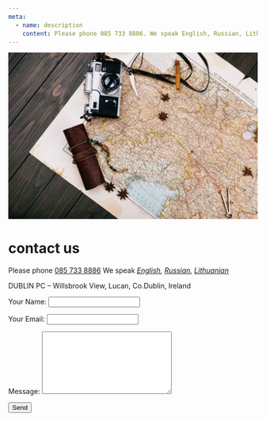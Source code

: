 ```yaml
---
meta:
  - name: description
    content: Please phone 085 733 8886. We speak English, Russian, Lithuanian. DUBLIN PC – Willsbrook View, Lucan, Co.Dublin, Ireland. Your Name (required).
---
```

![Windows OS reinstallation services](../img/1287.jpg)

# contact us 

Please phone [085 733 8886](tel:+353857338886)
We speak *[English](/), [Russian](/ru/), [Lithuanian](/lt/)*

DUBLIN PC – Willsbrook View, Lucan, Co.Dublin, Ireland

<form name="contact" method="POST" netlify action="/thanks.html">
  <p>
    <label>Your Name: <input type="text" name="name"></label>
  </p>
  <p>
    <label>Your Email: <input type="email" name="email"></label>
  </p>
  <p>
    <label>Message: <textarea rows="8" cols="30" name="message"></textarea></label>
  </p>
  <p>
    <button type="submit">Send</button>
  </p>
</form>